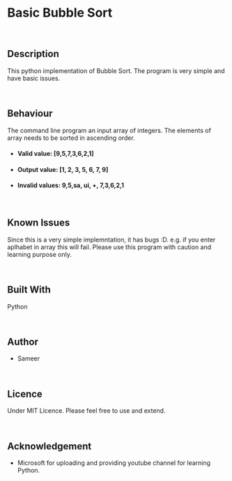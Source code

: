  Basic Bubble Sort
 ====
<br/>

## Description
This python implementation of Bubble Sort. The program is very simple and have basic issues.

<br/>

## Behaviour
The command line program an input array of integers. The elements of array needs to be sorted in ascending order. 

* #### Valid value: [9,5,7,3,6,2,1]
* #### Output value: [1, 2, 3, 5, 6, 7, 9]
* #### Invalid values: 9,5,sa, ui, +, 7,3,6,2,1

<br/>

## Known Issues
Since this is a very simple implemntation, it has bugs :D. e.g. if you enter aplhabet in array this will fail. Please use this program with caution and learning purpose only.

<br/>

## Built With
Python

<br/>

## Author
* Sameer

<br/>

## Licence
Under MIT Licence. Please feel free to use and extend.

<br/>

## Acknowledgement
* Microsoft for uploading and providing youtube channel for learning Python.

<br/>
